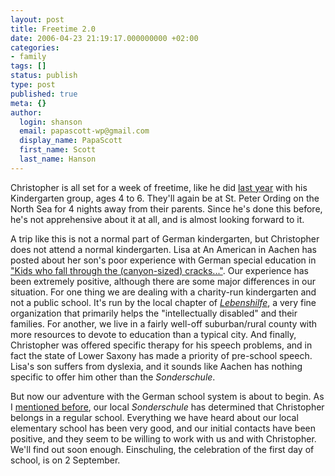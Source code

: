 ```yaml
---
layout: post
title: Freetime 2.0
date: 2006-04-23 21:19:17.000000000 +02:00
categories:
- family
tags: []
status: publish
type: post
published: true
meta: {}
author:
  login: shanson
  email: papascott-wp@gmail.com
  display_name: PapaScott
  first_name: Scott
  last_name: Hanson
---
```

<p>Christopher is all set for a week of freetime, like he did <a href="/archives/2005/04/06/practice-for-freetime/" title="PapaScott &raquo; Blog Archive &raquo; Practice for Freetime">last year</a> with his Kindergarten group, ages 4 to 6. They'll again be at St. Peter Ording on the North Sea for 4 nights away from their parents. Since he's done this before, he's not apprehensive about it at all, and is almost looking forward to it. </p>
<p>A trip like this is not a normal part of German kindergarten, but Christopher does not attend a normal kindergarten. Lisa at An American in Aachen has posted about her son's poor experience with German special education in <a href="http://an-american-in-aachen.blogspot.com/2006/04/kids-who-fall-through-canyon-sized.html" title="An American in Aachen: Kids who fall through the (canyon-sized) cracks...">"Kids who fall through the (canyon-sized) cracks..."</a>. Our experience has been extremely positive, although there are some major differences in our situation. For one thing we are dealing with a charity-run kindergarten and not a public school. It's run by the local chapter of <a href="http://www.lebenshilfe.de/"><em>Lebenshilfe</em></a>, a very fine organization that primarily helps the "intellectually disabled" and their families. For another, we live in a fairly well-off suburban/rural county with more resources to devote to education than a typical city. And finally, Christopher was offered specific therapy for his speech problems, and in fact the state of Lower Saxony has made a priority of pre-school speech. Lisa's son suffers from dyslexia, and it sounds like Aachen has nothing specific to offer him other than the <em>Sonderschule</em>.</p>
<p>But now our adventure with the German school system is about to begin. As I <a href="/archives/2006/04/01/school-20/">mentioned before</a>, our local <em>Sonderschule</em> has determined that Christopher belongs in a regular school. Everything we have heard about our local elementary school has been very good, and our initial contacts have been positive, and they seem to be willing to work with us and with Christopher. We'll find out soon enough. Einschuling, the celebration of the first day of school, is on 2 September.</p>
